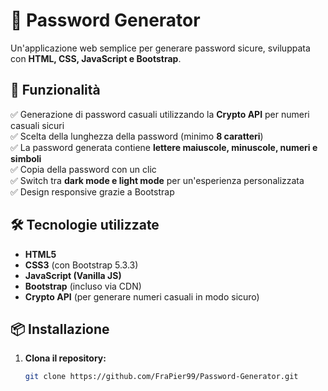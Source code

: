 # 🔐 Password Generator

Un'applicazione web semplice per generare password sicure, sviluppata con **HTML, CSS, JavaScript e Bootstrap**.

## 🚀 Funzionalità

✅ Generazione di password casuali utilizzando la **Crypto API** per numeri casuali sicuri  
✅ Scelta della lunghezza della password (minimo **8 caratteri**)  
✅ La password generata contiene **lettere maiuscole, minuscole, numeri e simboli**   
✅ Copia della password con un clic  
✅ Switch tra **dark mode e light mode** per un'esperienza personalizzata  
✅ Design responsive grazie a Bootstrap  


## 🛠️ Tecnologie utilizzate

- **HTML5**  
- **CSS3** (con Bootstrap 5.3.3)  
- **JavaScript (Vanilla JS)**  
- **Bootstrap** (incluso via CDN)  
- **Crypto API** (per generare numeri casuali in modo sicuro)  

## 📦 Installazione

1. **Clona il repository:**
   ```bash
   git clone https://github.com/FraPier99/Password-Generator.git

